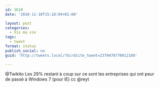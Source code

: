 ```yaml
---
id: 1610
date: '2010-11-10T15:18:04+01:00'

layout: post
categories:
  - Vis ma vie
tags:
  - tweet
format: status
publish_social: no
guid: 'http://tweets.local/?birdsite_tweet=2379470770012160'

---
```


@Twikito Les 29% restant à coup sur ce sont les entreprises qui ont peur de passé à Windows 7 (pour IE) cc @reyt